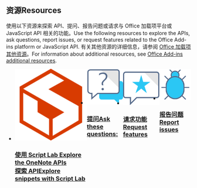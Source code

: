 <h2><span data-ttu-id="5c90f-101">资源</span><span class="sxs-lookup"><span data-stu-id="5c90f-101">Resources</span></span></h2>
<p><span data-ttu-id="5c90f-102">使用以下资源来探索 API、提问、报告问题或请求与 Office 加载项平台或 JavaScript API 相关的功能。</span><span class="sxs-lookup"><span data-stu-id="5c90f-102">Use the following resources to explore the APIs, ask questions, report issues, or request features related to the Office Add-ins platform or JavaScript API.</span></span> <span data-ttu-id="5c90f-103">有关其他资源的详细信息，请参阅 <a href="../resources/resources-links-help.md">Office 加载项其他资源</a>。</span><span class="sxs-lookup"><span data-stu-id="5c90f-103">For information about additional resources, see <a href="../resources/resources-links-help.md">Office Add-ins additional resources</a>.</span></span></p>
<ul class="panelContent cardsF cols cols4" style="display:flex!important;">
    <li>
        <div class="cardSize">
            <div class="cardPadding">
                <div class="card">
                    <div class="cardImageOuter">
                        <div class="cardImage">
                            <a href="../overview/explore-with-script-lab.md"><img src="../images/index/ScriptLabLogoColor.svg" alt="Script Lab" /></a>
                        </div>
                    </div>
                    <div class="cardText">
                        <a href="../overview/explore-with-script-lab.md"><h3><span data-ttu-id="5c90f-104">使用 Script Lab </span><span class="sxs-lookup"><span data-stu-id="5c90f-104">Explore the OneNote APIs</span></span><br/><span data-ttu-id="5c90f-105">探索 API</span><span class="sxs-lookup"><span data-stu-id="5c90f-105">Explore snippets with Script Lab</span></span></h3></a>
                    </div>
                </div>
            </div>
        </div>
    </li>
    <li>
        <div class="cardSize">
            <div class="cardPadding">
                <div class="card">
                    <div class="cardImageOuter">
                        <div class="cardImage">
                            <a href="https://stackoverflow.com/questions/tagged/office-js" target="_blank"><img src="../images/index/i_support.svg" alt="API questions" /></a>
                        </div>
                    </div>
                    <div class="cardText">
                        <a href="https://stackoverflow.com/questions/tagged/office-js" target="_blank"><h3><span data-ttu-id="5c90f-106">提问</span><span class="sxs-lookup"><span data-stu-id="5c90f-106">Ask these questions:</span></span></h3></a>
                    </div>
                </div>
            </div>
        </div>
    </li>
    <li>
        <div class="cardSize">
            <div class="cardPadding">
                <div class="card">
                    <div class="cardImageOuter">
                        <div class="cardImage">
                            <a href="https://officespdev.uservoice.com/" target="_blank"><img src="../images/index/i_feedback.svg" alt="API feature requests" /></a>
                        </div>
                    </div>
                    <div class="cardText">
                        <a href="https://officespdev.uservoice.com/" target="_blank"><h3><span data-ttu-id="5c90f-107">请求功能</span><span class="sxs-lookup"><span data-stu-id="5c90f-107">Request features</span></span></h3></a>
                    </div>
                </div>
            </div>
        </div>
    </li>
    <li>
        <div class="cardSize">
            <div class="cardPadding">
                <div class="card">
                    <div class="cardImageOuter">
                        <div class="cardImage">
                            <a href="https://github.com/officedev/office-js/issues" target="_blank"><img src="../images/index/i_bug.svg" alt="API issues" /></a>
                        </div>
                    </div>
                    <div class="cardText">
                        <a href="https://github.com/officedev/office-js/issues" target="_blank"><h3><span data-ttu-id="5c90f-108">报告问题</span><span class="sxs-lookup"><span data-stu-id="5c90f-108">Report issues</span></span></h3></a>
                    </div>
                </div>
            </div>
        </div>
    </li>
</ul>